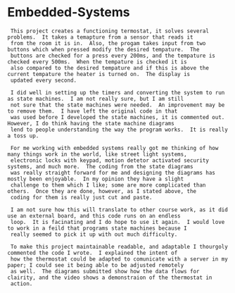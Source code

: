 # Embedded-Systems


     This project creates a functioning termostat, it solves several problems.  It takes a temapture from a sensor that reads it
     from the room it is in.  Also, the progam takes input from two buttons which when pressed modify the desired tempature.  The
     buttons are checked for a press every 200ms, and the tempature is checked every 500ms.  When the tempature is checked it is
     also compared to the desired tempature and if this is above the current tempature the heater is turned on.  The display is
     updated every second.
     
     I did well in setting up the timers and converting the system to run as state machines.  I am not really sure, but I am still
     not sure that the state machines were needed.  An improvement may be to remove them.  I have left the original code in that
     was used before I developed the state machines, it is commented out.  However, I do think having the state machine diagrams
     lend to people understanding the way the program works.  It is really a toss up.
     
     For me working with embedded systems really got me thinking of how many things work in the world, like street light systems,
     electronic locks with keypad, motion detetor activated security systems, and much more.  The coding from the state diagrams
     was really straight forward for me and designing the diagrams has mostly been enjoyable.  In my opinion they have a slight
     challenge to them which I like; some are more complicated than others.  Once they are done, however, as I stated above, the
     coding for them is really just cut and paste.
     
     I am not sure how this will translate to other course work, as it did use an external board, and this code runs on an endless
     loop.  It is facinating and I do hope to use it again.  I would love to work in a feild that programs state machines because I
     really seemed to pick it up with out much difficulty.
     
     To make this project maintainable readable, and adaptable I thourgoly commented the code I wrote.  I explained the intent of
     how the thermostat could be adapted to comunicate with a server in my paper; I could see it being able to be adjusted remotely
     as well.  The diagrams submitted show how the data flows for clairity, and the video shows a demonstraion of the thermostat in
     action.
